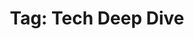 ---
layout: tag
title: "Tag: Tech Deep Dive"
description: Showing all posts with the tag 'Tech Deep Dive' to make it easier for you to find all the GeekWolf posts that you're interested in
tag: technical-deepdive
permalink: /tag/technical-deepdive/
image: /android-chrome-192x192.png
---